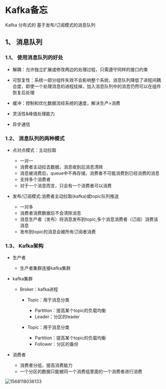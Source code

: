 Kafka备忘
===

Kafka 分布式的  基于发布/订阅模式的消息队列



1、  消息队列
---

### 1.1、  使用消息队列的好处

- 解耦：允许独立扩展或修改两边的处理过程，只需遵守同样的接口约束

- 可恢复性：系统一部分组件失效不会影响整个系统，消息队列降低了进程间耦合度，即使一个处理消息的进程挂掉，加入消息队列中的消息仍然可以在组件恢复后处理

- 缓冲：控制和优化数据流经系统的速度，解决生产>消费

- 灵活性&峰值处理能力

- 异步通信

  

### 1.2、  消息队列的两种模式

- 点对点模式：主动拉取
  - 一对一
  - 消费者主动拉去数据，消息收到后消息清除
  - 消息被消费后，queue中不再存储，消费者不可能消费到已经消费的消息
  - 支持多个消费者
  - 对于一个消息而言，只会有一个消费者可以消费

- 发布/订阅模式:消费者主动拉取(kafka)或topic队列推送
  - 一对多
  - 消费者消费数据后不会清除消息
  - 消息生产者（发布）将消息发布到topic,多个消息消费者（订阅）消费该消息
  - 发布到topic的消息会被所有订阅者消费



### 1.3、  Kafka架构

- 生产者

  - 生产者集群连接kafka集群

    

  

- kafka集群

  - Broker：kafka进程

    - Topic：用于消息分类
      - Partition：提高某个topic的负载均衡
      - Leader：分区的leader

    - Topic：用于消息分类
      - Partition：提高某个topic的负载均衡
      - Follower：分区的备份



- 消费者
  - 消费者分组，提高消费能力
  - 一个分区的数据只能被同一个消费组里面的一个消费者进行消费

![1568118036133](C:\Users\NPL\AppData\Roaming\Typora\typora-user-images\1568118036133.png)











